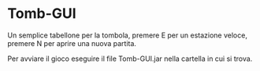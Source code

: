 # Tomb-GUI
Un semplice tabellone per la tombola, premere E per un estazione veloce, premere N per aprire una nuova partita.

Per avviare il gioco eseguire il file Tomb-GUI.jar nella cartella in cui si trova.

